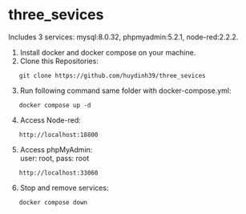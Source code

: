 # three_sevices
Includes 3 services: mysql:8.0.32, phpmyadmin:5.2.1, node-red:2.2.2.

1. Install docker and docker compose on your machine.
2. Clone this Repositories:
```
   git clone https://github.com/huydinh39/three_sevices
```
3. Run following command same folder with docker-compose.yml:
```
   docker compose up -d
```
4. Access Node-red:
```
   http://localhost:18800
```
5. Access phpMyAdmin:<br/>
   user: root, pass: root
```
   http://localhost:33060
```

6. Stop and remove services:
```
   docker compose down
```